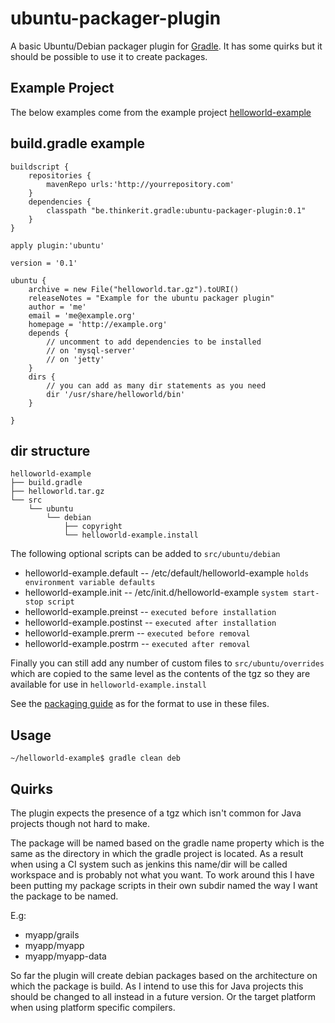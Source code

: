 ubuntu-packager-plugin
======================

A basic Ubuntu/Debian packager plugin for [Gradle](http://gradle.org).
It has some quirks but it should be possible to use it to create packages.

Example Project
---------------

The below examples come from the example project [helloworld-example](https://github.com/sgo/helloworld-example)

build.gradle example
--------------------

    buildscript {
        repositories {
            mavenRepo urls:'http://yourrepository.com'
        }
        dependencies {
            classpath "be.thinkerit.gradle:ubuntu-packager-plugin:0.1"
        }
    }
        
    apply plugin:'ubuntu'
    
    version = '0.1'
    
    ubuntu {
        archive = new File("helloworld.tar.gz").toURI()
        releaseNotes = "Example for the ubuntu packager plugin"
        author = 'me'
        email = 'me@example.org'
        homepage = 'http://example.org'
        depends {
            // uncomment to add dependencies to be installed
            // on 'mysql-server'
            // on 'jetty'
        }
        dirs {
            // you can add as many dir statements as you need
            dir '/usr/share/helloworld/bin'
        }
    
    }

dir structure
-------------

    helloworld-example
    ├── build.gradle
    ├── helloworld.tar.gz
    └── src
        └── ubuntu
            └── debian
                ├── copyright
                └── helloworld-example.install

The following optional scripts can be added to `src/ubuntu/debian`

* helloworld-example.default -- /etc/default/helloworld-example `holds environment variable defaults`
* helloworld-example.init -- /etc/init.d/helloworld-example `system start-stop script`
* helloworld-example.preinst -- `executed before installation`
* helloworld-example.postinst -- `executed after installation`
* helloworld-example.prerm -- `executed before removal`
* helloworld-example.postrm -- `executed after removal`

Finally you can still add any number of custom files to `src/ubuntu/overrides` which are copied to the same level as the contents of the tgz so they are available for use in `helloworld-example.install`

See the [packaging guide](https://wiki.ubuntu.com/PackagingGuide/HandsOn) as for the format to use in these files.

Usage
-----

    ~/helloworld-example$ gradle clean deb

Quirks
------

The plugin expects the presence of a tgz which isn't common for Java projects though not hard to make.

The package will be named based on the gradle name property which is the same as the directory in which the gradle project is located. As a result when using a CI system such as jenkins this name/dir will be called workspace and is probably not what you want. To work around this I have been putting my package scripts in their own subdir named the way I want the package to be named.

E.g:
* myapp/grails
* myapp/myapp
* myapp/myapp-data

So far the plugin will create debian packages based on the architecture on which the package is build. As I intend to use this for Java projects this should be changed to all instead in a future version. Or the target platform when using platform specific compilers.

